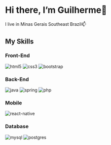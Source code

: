 # Hi there, I’m Guilherme👋
 I live in Minas Gerais Southeast Brazil📫 <br/>
 
## My Skills
### Front-End
![html5](https://img.shields.io/badge/HTML5-E34F26?style=for-the-badge&logo=html5&logoColor=white)
![css3](https://img.shields.io/badge/CSS3-1572B6?style=for-the-badge&logo=css3&logoColor=white)
![bootstrap](https://img.shields.io/badge/Bootstrap-563D7C?style=for-the-badge&logo=bootstrap&logoColor=white)

### Back-End
![java](https://img.shields.io/badge/Java-ED8B00?style=for-the-badge&logo=openjdk&logoColor=white)
![spring](https://img.shields.io/badge/Spring-6DB33F?style=for-the-badge&logo=spring&logoColor=white)
![php](https://img.shields.io/badge/PHP-777BB4?style=for-the-badge&logo=php&logoColor=white)

### Mobile
![react-native](https://img.shields.io/badge/React_Native-20232A?style=for-the-badge&logo=react&logoColor=61DAFB)

### Database
![mysql](https://img.shields.io/badge/MySQL-00000F?style=for-the-badge&logo=mysql&logoColor=white)
![postgres](https://img.shields.io/badge/PostgreSQL-316192?style=for-the-badge&logo=postgresql&logoColor=white)

<!---
devguina/devguina is a ✨ special ✨ repository because its `README.md` (this file) appears on your GitHub profile.
You can click the Preview link to take a look at your changes.
--->
